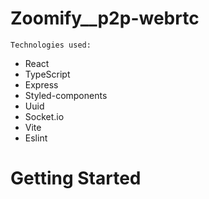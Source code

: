 # Zoomify__p2p-webrtc

`Technologies used:`
- React
- TypeScript
- Express
- Styled-components
- Uuid
- Socket.io
- Vite
- Eslint

# Getting Started